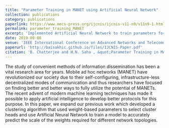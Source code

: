 ```yaml
---
title: "Parameter Training in MANET using Artificial Neural Network"
collection: publications
category: publications
paperlink: https://www.mecs-press.org/ijcnis/ijcnis-v11-n9/v11n9-1.html
permalink: parameter_training_MANET
excerpt: 'Implemented Artificial Neural Network to train parameters for clustering-based routing protocol for MANETs, thus configuring message paths which try to maximize network lifespan by selecting agents with maximum remaining energy while limiting distance-based path cost.'
date: 2019-09-08
venue: 'IEEE International Conference on Advanced Networks and Telecommunications Systems (ANTS)'
paperurl: 'http://baisakhic.github.io/files/IJCNIS-Paper.pdf'
citation: 'B. Chatterjee and H.N. Saha , &quot;Parameter Training in MANET using Artificial Neural Network,&quot; <i> International Journal of Computer Network and Information Security, vol. 11, no. 9. MECS Publisher, pp. 1–8, Sep. 08, 2019,</i> doi: 10.5815/ijcnis.2019.09.01.'
---
```



The study of convenient methods of information dissemination has been a vital research area for years. Mobile ad hoc networks (MANET) have revolutionized our society due to their self-configuring, infrastructure-less decentralized modes of communication and thus researchers have focused on finding better and better ways to fully utilize the potential of MANETs. The recent advent of modern machine learning techniques has made it possible to apply artificial intelligence to develop better protocols for this purpose. In this paper, we expand our previous work which developed a clustering algorithm that used weight-based parameters to select cluster heads and use Artificial Neural Network to train a model to accurately predict the scale of the weights required for different network topologies.